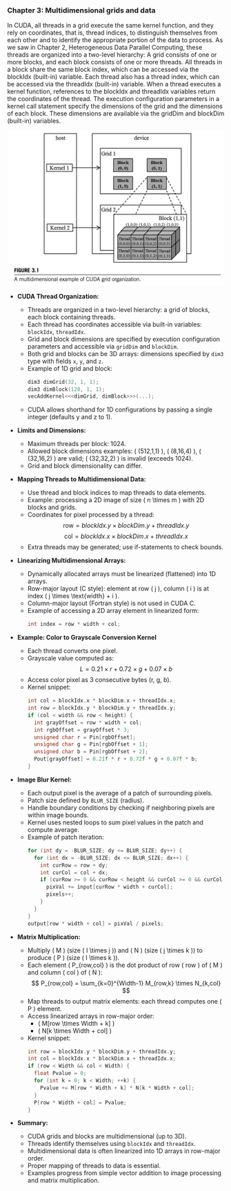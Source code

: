 ### Chapter 3: Multidimensional grids and data

In CUDA, all threads in a grid execute the same kernel function, and they rely on coordinates, that is, thread indices, to distinguish themselves from each other and to identify the appropriate portion of the data to process. As we saw in Chapter 2, Heterogeneous Data Parallel Computing, these threads are organized into a two-level hierarchy: A grid consists of one or more blocks, and each block consists of one or more threads. All threads in a block share the same block index, which can be accessed via the blockIdx (built-in) variable. Each thread also has a thread index, which can be accessed via the threadIdx (built-in) variable. When a thread executes a kernel function, references to the blockIdx and threadIdx variables return the coordinates of the thread. The execution configuration parameters in a kernel call statement specify the dimensions of the grid and the dimensions of each block. These dimensions are available via the gridDim and blockDim (built-in) variables.

![alt text](image.png)

- **CUDA Thread Organization:**
  - Threads are organized in a two-level hierarchy: a grid of blocks, each block containing threads.
  - Each thread has coordinates accessible via built-in variables: `blockIdx`, `threadIdx`.
  - Grid and block dimensions are specified by execution configuration parameters and accessible via `gridDim` and `blockDim`.
  - Both grid and blocks can be 3D arrays: dimensions specified by `dim3` type with fields `x`, `y`, and `z`.
  - Example of 1D grid and block:
    ```cpp
    dim3 dimGrid(32, 1, 1);
    dim3 dimBlock(128, 1, 1);
    vecAddKernel<<<dimGrid, dimBlock>>>(...);
    ```
  - CUDA allows shorthand for 1D configurations by passing a single integer (defaults y and z to 1).

- **Limits and Dimensions:**
  - Maximum threads per block: 1024.
  - Allowed block dimensions examples: \( (512,1,1) \), \( (8,16,4) \), \( (32,16,2) \) are valid; \( (32,32,2) \) is invalid (exceeds 1024).
  - Grid and block dimensionality can differ.

- **Mapping Threads to Multidimensional Data:**
  - Use thread and block indices to map threads to data elements.
  - Example: processing a 2D image of size \( n \times m \) with 2D blocks and grids.
  - Coordinates for pixel processed by a thread:
    $$
    \text{row} = blockIdx.y \times blockDim.y + threadIdx.y
    $$
    $$
    \text{col} = blockIdx.x \times blockDim.x + threadIdx.x
    $$
  - Extra threads may be generated; use if-statements to check bounds.

- **Linearizing Multidimensional Arrays:**
  - Dynamically allocated arrays must be linearized (flattened) into 1D arrays.
  - Row-major layout (C style): element at row \( j \), column \( i \) is at index \( j \times \text{width} + i \).
  - Column-major layout (Fortran style) is not used in CUDA C.
  - Example of accessing a 2D array element in linearized form:
    ```cpp
    int index = row * width + col;
    ```

- **Example: Color to Grayscale Conversion Kernel**
  - Each thread converts one pixel.
  - Grayscale value computed as:
    $$
    L = 0.21 \times r + 0.72 \times g + 0.07 \times b
    $$
  - Access color pixel as 3 consecutive bytes (r, g, b).
  - Kernel snippet:
    ```cpp
    int col = blockIdx.x * blockDim.x + threadIdx.x;
    int row = blockIdx.y * blockDim.y + threadIdx.y;
    if (col < width && row < height) {
      int grayOffset = row * width + col;
      int rgbOffset = grayOffset * 3;
      unsigned char r = Pin[rgbOffset];
      unsigned char g = Pin[rgbOffset + 1];
      unsigned char b = Pin[rgbOffset + 2];
      Pout[grayOffset] = 0.21f * r + 0.72f * g + 0.07f * b;
    }
    ```

- **Image Blur Kernel:**
  - Each output pixel is the average of a patch of surrounding pixels.
  - Patch size defined by `BLUR_SIZE` (radius).
  - Handle boundary conditions by checking if neighboring pixels are within image bounds.
  - Kernel uses nested loops to sum pixel values in the patch and compute average.
  - Example of patch iteration:
    ```cpp
    for (int dy = -BLUR_SIZE; dy <= BLUR_SIZE; dy++) {
      for (int dx = -BLUR_SIZE; dx <= BLUR_SIZE; dx++) {
        int curRow = row + dy;
        int curCol = col + dx;
        if (curRow >= 0 && curRow < height && curCol >= 0 && curCol < width) {
          pixVal += input[curRow * width + curCol];
          pixels++;
        }
      }
    }
    output[row * width + col] = pixVal / pixels;
    ```

- **Matrix Multiplication:**
  - Multiply \( M \) (size \( I \times j \)) and \( N \) (size \( j \times k \)) to produce \( P \) (size \( I \times k \)).
  - Each element \( P_{row,col} \) is the dot product of row \( row \) of \( M \) and column \( col \) of \( N \):
    $$
    P_{row,col} = \sum_{k=0}^{Width-1} M_{row,k} \times N_{k,col}
    $$
  - Map threads to output matrix elements: each thread computes one \( P \) element.
  - Access linearized arrays in row-major order:
    - \( M[row \times Width + k] \)
    - \( N[k \times Width + col] \)
  - Kernel snippet:
    ```cpp
    int row = blockIdx.y * blockDim.y + threadIdx.y;
    int col = blockIdx.x * blockDim.x + threadIdx.x;
    if (row < Width && col < Width) {
      float Pvalue = 0;
      for (int k = 0; k < Width; ++k) {
        Pvalue += M[row * Width + k] * N[k * Width + col];
      }
      P[row * Width + col] = Pvalue;
    }
    ```

- **Summary:**
  - CUDA grids and blocks are multidimensional (up to 3D).
  - Threads identify themselves using `blockIdx` and `threadIdx`.
  - Multidimensional data is often linearized into 1D arrays in row-major order.
  - Proper mapping of threads to data is essential.
  - Examples progress from simple vector addition to image processing and matrix multiplication.